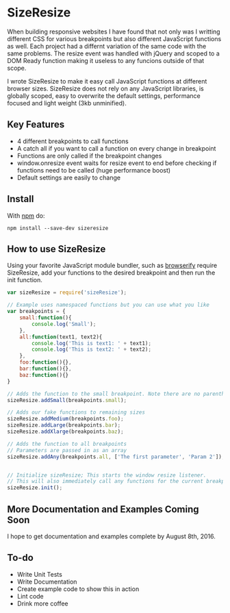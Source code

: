 # SizeResize

When building responsive websites I have found that not only was I writting different CSS for various breakpoints but also different JavaScript functions as well. Each project had a differnt variation of the same code with the same problems. The resize event was handled with jQuery and scoped to a DOM Ready function making it useless to any funcions outside of that scope.

I wrote SizeResize to make it easy call JavaScript functions at different browser sizes. SizeResize does not rely on any JavaScript libraries, is globally scoped, easy to overwrite the default settings, performance focused and light weight (3kb unminified).

## Key Features
* 4 different breakpoints to call functions
* A catch all if you want to call a function on every change in breakpoint 
* Functions are only called if the breakpoint changes
* window.onresize event waits for resize event to end before checking if functions need to be called (huge performance boost)
* Default settings are easily to change 

## Install

With [npm](https://www.npmjs.com/) do:

```
npm install --save-dev sizeresize
```

## How to use SizeResize

Using your favorite JavaScript module bundler, such as [browserify](http://browserify.org/) require SizeResize, add your functions to the desired breakpoint and then run the init function.

``` js
var sizeResize = require('sizeResize');

// Example uses namespaced functions but you can use what you like
var breakpoints = {
	small:function(){
		console.log('Small');
	},
	all:function(text1, text2){
		console.log('This is text1: ' + text1);
		console.log('This is text2: ' + text2);
	},
	foo:function(){},
	bar:function(){},
	baz:function(){}
}

// Adds the function to the small breakpoint. Note there are no parenthesis.
sizeResize.addSmall(breakpoints.small);

// Adds our fake functions to remaining sizes
sizeResize.addMedium(breakpoints.foo);
sizeResize.addLarge(breakpoints.bar);
sizeResize.addXlarge(breakpoints.baz);

// Adds the function to all breakpoints
// Parameters are passed in as an array
sizeResize.addAny(breakpoints.all, ['The first parameter', 'Param 2']);


// Initialize sizeResize; This starts the window resize listener.
// This will also immediately call any functions for the current breakpoint and addAny
sizeResize.init();
```


## More Documentation and Examples Coming Soon
I hope to get documentation and examples complete by August 8th, 2016.

## To-do
* Write Unit Tests
* Write Documentation
* Create example code to show this in action
* Lint code
* Drink more coffee